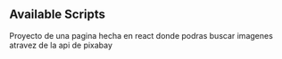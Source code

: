## Available Scripts
Proyecto de una pagina hecha en react donde podras buscar imagenes atravez de la api de pixabay
